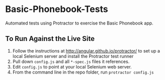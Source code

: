 # Basic-Phonebook-Tests
Automated tests using Protractor to exercise the Basic Phonebook app.
## To Run Against the Live Site
1. Follow the instructions at http://angular.github.io/protractor/ to set up a local Selenium server and install the Protractor test runner
2. Pull down `config.js` and all `*-spec.js` files it references.
3. Edit `config.js` to point at your local Selenium web server.
4. From the command line in the repo folder, run `protractor config.js`
